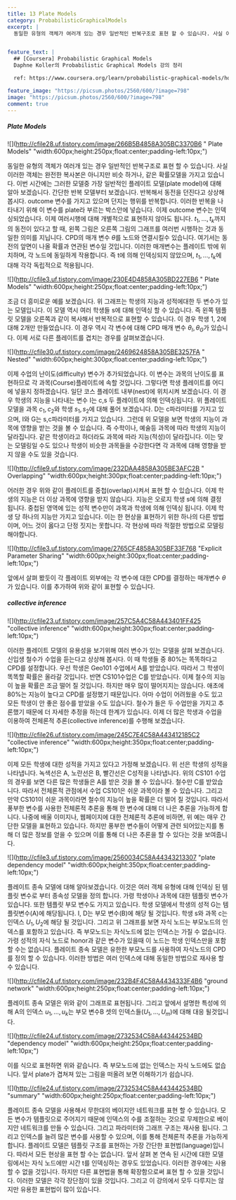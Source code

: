 ```yaml
---
title: 13 Plate Models
category: ProbabilisticGraphicalModels
excerpt: |
  동일한 유형의 객체가 여러개 있는 경우 일반적인 반복구조로 표현 할 수 있습니다. 사실 이러한 객체는 완전한 복사본은 아니지만 비슷 하거나, 같은 확률모델을 가지고 있습니다.


feature_text: |
  ## [Coursera] Probabilistic Graphical Models
  Daphne Koller의 Probabilistic Graphical Models 강의 정리

  ref: https://www.coursera.org/learn/probabilistic-graphical-models/home

feature_image: "https://picsum.photos/2560/600/?image=798"
image: "https://picsum.photos/2560/600/?image=798"
comment: true
---
```



##### Plate Models

![](http://cfile28.uf.tistory.com/image/266B5B4858A305BC3370B6 " Plate Models" "width:600px;height:250px;float:center;padding-left:10px;")

동일한 유형의 객체가 여러개 있는 경우 일반적인 반복구조로 표현 할 수 있습니다. 사실 이러한 객체는 완전한 복사본은 아니지만 비슷 하거나, 같은 확률모델을 가지고 있습니다. 이번 시간에는 그러한 모델중 가장 일반적인 플레이트 모델(plate model)에 대해 알아 보겠습니다. 간단한 반복 모델부터 보겠습니다. 반복해서 동전을 던진다고 상상해 봅시다. outcome 변수를 가지고 있으며 던지는 행위를 반복합니다. 이러한 반복을 나타내기 위해 이 변수를 plate라 부르는 박스안에 넣습니다. 이제 outcome 변수는 인덱싱되었습니다. 이제 여러시행에 대해 개별적으로 표현하지 않아도 됩니다. $t_1,...,t_k$까지의 동전이 있다고 할 때,  왼쪽 그림은 오른쪽 그림의 그래프를 여러번 시행하는 것과 동일한 의미를 지닙니다. CPD의 매개 변수 $\theta$를 노드와 연결시킬수 있습니다. 여기서는 동전의 앞면이 나올 확률과 연관된 변수일 것입니다. 이러한 매개변수는 플레이트 밖에 위치하며, 각 노드에 동일하게 작용합니다. 즉 t에 의해 인덱싱되지 않았으며, $t_1,...,t_k$에 대해 각각 독립적으로 적용됩니다.

![](http://cfile3.uf.tistory.com/image/230E4D4858A305BD227EB6 " Plate Models" "width:600px;height:250px;float:center;padding-left:10px;")

조금 더 흥미로운 예를 보겠습니다. 위 그래프는 학생의 지능과 성적에대한 두 변수가 있는 모델입니다. 이 모델 역시 여러 학생들 s에 대해 인덱싱 할 수 있습니다. 즉 왼쪽 템플릿 모델을 오른쪽과 같이 복사해서 반복적으로 표현할 수 있습니다. 이 경우 학생 1, 2에 대해 2개만 만들었습니다.  이 경우 역시 각 변수에 대해 CPD 매개 변수 $\theta_I, \theta_G$가 있습니다. 이제 서로 다른 플레이트를 겹치는 경우를 살펴보겠습니다.

![](http://cfile30.uf.tistory.com/image/2469624858A305BE3257FA " Nested" "width:600px;height:300px;float:center;padding-left:10px;")

이제 수업의 난이도(difficulty) 변수가 추가되었습니다. 이 변수는 과목의 난이도를 표현하므로 각 과목(Course)플레이트에 속할 것입니다. 그렇다면 학생 플레이트를 어디에 넣을지 정하겠습니다. 일단 코스 플레이트 내부(nest)에 위치시켜 보겠습니다. 이 경우 학생의 지능을 나타내는 변수 I는 c,s 두 플레이트에 의해 인덱싱됩니다. 위 플레이트 모델을 과목 $c_1, c_2$와 학생 $s_1, s_2$에 대해 풀어 보겠습니다. D는 c파라미터를 가지고 있으며, I와 G는 s,c파라미터를 가지고 있습니다. 그런데 위 모델을 보면 학생의 지능이 과목에 영향을 받는 것을 볼 수 있습니다. 즉 수학이나, 예술등 과목에 따라 학생의 지능이 달라집니다. 같은 학생이라고 하더라도 과목에 따라 지능(적성)이 달라집니다. 이는 맞는 모델링일 수도 있으나 학생이 비슷한 과목들을 수강한다면 각 과목에 대해 영향을 받지 않을 수도 있을 것습니다.   

![](http://cfile9.uf.tistory.com/image/232DAA4858A305BE3AFC2B " Overlapping" "width:600px;height:300px;float:center;padding-left:10px;")

어러한 경우 위와 같이 플레이트를 중첩(overlap)시켜서 표현 할 수 있습니다. 이제 학생의 지능은 더 이상 과목에 영향을 받지 않습니다. 지능은 오로지 학생 s에 의해 결정 됩니다. 중첩된 영역에 있는 성적 변수만이 과목과 학생에 의해 인덱싱 됩니다. 이제 학생 당 하나의 지능만 가지고 있습니다. 이는 한 현상을 표현하기 위한 하나의 다른 방법이며, 어느 것이 옳다고 단정 짓지는 못합니다. 각 현상에 따라 적절한 방법으로 모델링 해야합니다.    

![](http://cfile3.uf.tistory.com/image/2765CF4858A305BF33F768 "Explicit Parameter Sharing" "width:600px;height:300px;float:center;padding-left:10px;")

앞에서 살펴 봤듯이 각 플레이트 외부에는 각 변수에 대한 CPD를 결정하는 매개변수 $\theta$가 있습니다. 이를 추가하여 위와 같이 표현할 수 있습니다.  

##### collective inference

![](http://cfile23.uf.tistory.com/image/257C5A4C58A443401FF425 "collective inference" "width:600px;height:300px;float:center;padding-left:10px;")

이러한 플레이트 모델의 유용성을 보기위해 여러 변수가 있는 모델을 살펴 보겠습니다. 신입생 철수가 수업을 듣는다고 상상해 봅시다. 이 때 학생들 중 80%는 똑똑하다고 CPD를 설정합니다. 우선 학생은 Geo101 수업에서 A를 받았습니다. 따라서 그 학생이 똑똑할 확률은 올라갈 것입니다. 반면 CS101수업은 C를 받았습니다. 이제 철수의 지능이 높을 확률은 조금 떨어 질 것입니다. 하지만 매우 많이 떨어지지는 않습니다. 애초에 80%는 지능이 높다고 CPD를 설정했기 때문입니다. 아마 수업이 어려웠을 수도 있고 모든 학생이 안 좋은 점수를 받았을 수도 있습니다. 철수가 들은 두 수업만을 가지고 추론했기 때문에 더 자세한 추정을 하는데 한계가 있습니다. 이제 더 많은 학생과 수업을 이용하여 전체론적 추론(collective inference)를 수행해 보겠습니다.     

![](http://cfile26.uf.tistory.com/image/245C7E4C58A443412185C2 "collective inference" "width:600px;height:350px;float:center;padding-left:10px;")

이제 모든 학생에 대한 성적을 가지고 있다고 가정해 보겠습니다. 위 선은 학생의 성적을 나타냅니다. 녹색선은 A, 노란선은 B, 빨간선은 C성적을 나타냅니다. 위의 CS101 수업의 경우를 보면 다른 많은 학생들은 A를 받은 것을 볼 수 있습니다. 철수만 C를 받았습니다. 따라서 전체론적 관점에서 수업 CS101은 쉬운 과목이라 볼 수 있습니다. 그리고 만약 CS101이 쉬운 과목이라면 철수의 지능이 높을 확률은 더 떨어 질 것입니다. 따라서 풍부한 변수를 사용한 전체론적 추론을 통해 한 변수에 대해 더 나은 추론을 가능하게 합니다. 나중에 배울 이미지나, 웹페이지에 대한 전체론적 추론에 비하면, 위 예는 매우 간단한 모델을 표현하고 있습니다. 하지만 풍부한 변수들이 어떻게 관련 되어있는지를 통해 더 많은 정보를 얻을 수 있으며 이를 통해 더 나은 추론을 할 수 있다는 것을 보여줍니다.

![](http://cfile3.uf.tistory.com/image/2560034C58A44343213307 "plate dependency model" "width:600px;height:350px;float:center;padding-left:10px;")

플레이트 종속 모델에 대해 알아보겠습니다. 이것은 여러 객체 유형에 대해 인덱싱 된 템플릿 변수로 부터 종속성 모델을 정의 합니다. 가령 학생이나 과목에 대한 템플릿 변수가 있습니다. 또한 템플릿 부모 변수도 가지고 있습니다. 학생 모델에서 학생의 성적 G는 템플릿변수(A)에 해당됩니다. I, D는 부모 변수(B)에 해당 될 것입니다. 학생 s와 과목 c는 인덱스 $U_1, U_2$에 해당 될 것입니다. 그리고 위 그래프를 보면 자식 노드는 부모노드의 인덱스를 포함하고 있습니다. 즉 부모노드는 자식노드에 없는 인덱스는 가질 수 없습니다.  가령 성적의 자식 노드로 honor과 같은 변수가 있을때 이 노드는 학생 인덱스만을 포함 할 수는 없습니다. 플레이트 종속 모델은 유한한 부모노드를 사용하여 자식노드의 CPD를 정의 할 수 있습니다. 이러한 방법은 여러 인덱스에 대해 동일한 방법으로 재사용 할 수 있습니다.           

![](http://cfile24.uf.tistory.com/image/232B4F4C58A4434333F4B6 "ground network" "width:600px;height:250px;float:center;padding-left:10px;")

플레이트 종속 모델은 위와 같이 그래프로 표현됩니다. 그리고 앞에서 설명한 특성에 의해 A의 인덱스 $u_1,...,u_k$는 부모 변수B 셋의 인덱스들($U_1,...,U_m$)에 대해 대응 될것입니다.  

![](http://cfile24.uf.tistory.com/image/2732534C58A443442534BD "dependency model" "width:600px;height:250px;float:center;padding-left:10px;")

이를 식으로 표현하면 위와 같습니다. 즉 부모노드에 없는 인덱스는 자식 노드에도 없습니다. 앞서 plate가 겹쳐져 있는 그림을 떠올려 보면 이해하기가 쉽습니다.

![](http://cfile24.uf.tistory.com/image/2732534C58A443442534BD "summary" "width:600px;height:250px;float:center;padding-left:10px;")

플레이트 종속 모델을 사용해서 무한대의 베이지안 네트워크를 표현 할 수 있습니다. 모든 변수가 템플릿으로 주어지기 때문에 인덱스의 수를 조절하는 것으로 무제한으로 베이지안 네트워크를 만들 수 있습니다. 그리고 파라미터와 그래프 구조는 재사용 됩니다. 그리고 인덱스를 늘려 많은 변수를 사용할 수 있으며, 이를 통해 전체론적 추론을 가능하게 합니다. 플레이트 모델은 템플릿 구조를 표현하는 가장 간단한 표현법(language)입니다. 따라서 모든 현상을 표현 할 수는 없습니다. 앞서 살펴 본 연속 된 시간에 대한 모델링에서는 자식 노드에만 시간 t를 인덱싱하는 경우도 있었습니다. 이러한 경우에는 사용할 수 없을 것입니다. 하지만 다른 표현법을 통해 확장함으로써 표현 할 수 있을 것입니다. 이러한 모델은 각각 장단점이 있을 것입니다. 그리고 이 강의에서 모두 다루지는 않지만 유용한 표현법이 많이 있습니다.      
